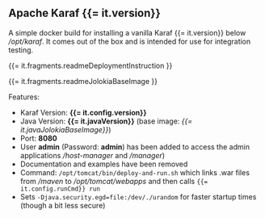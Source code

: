 ## Apache Karaf {{= it.version}}

A simple docker build for installing a vanilla Karaf {{= it.version}} below
*/opt/karaf*. It comes out of the box and is intended for use for
integration testing.

{{= it.fragments.readmeDeploymentInstruction }}

{{= it.fragments.readmeJolokiaBaseImage }}

Features:

* Karaf Version: **{{= it.config.version}}**
* Java Version: **{{= it.javaVersion}}** (base image: *{{= it.javaJolokiaBaseImage}}*)
* Port: **8080**
* User **admin** (Password: **admin**) has been added to access the admin
  applications */host-manager* and */manager*)
* Documentation and examples have been removed
* Command: `/opt/tomcat/bin/deploy-and-run.sh` which links .war files from */maven* to 
  */opt/tomcat/webapps* and then calls `{{= it.config.runCmd}} run`
* Sets `-Djava.security.egd=file:/dev/./urandom` for faster startup times
  (though a bit less secure)
  
